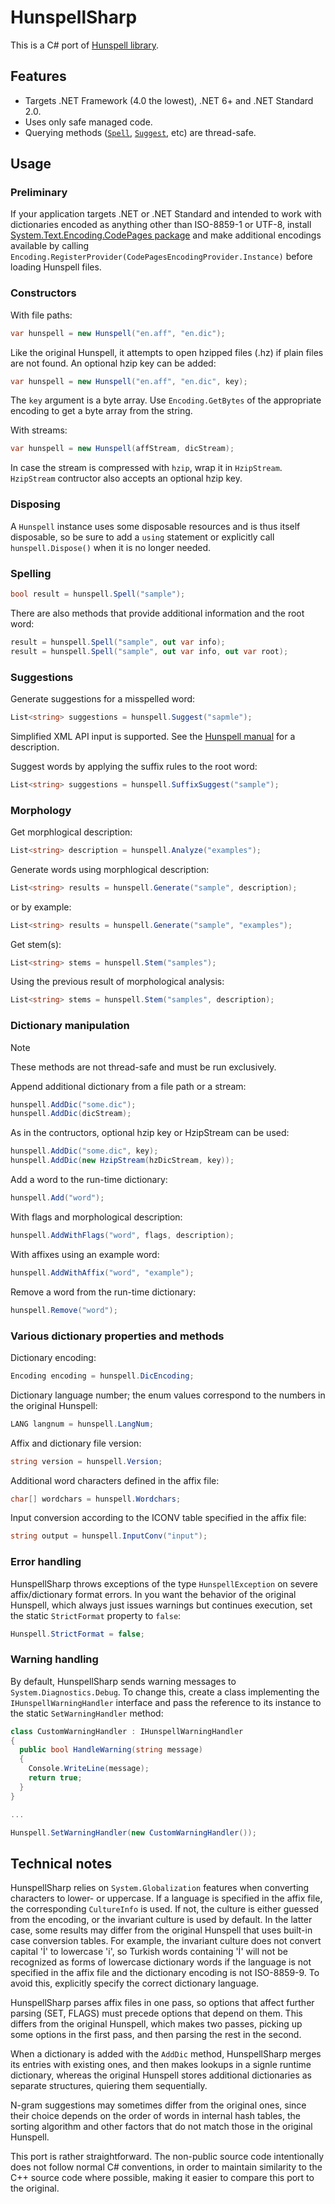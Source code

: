 ﻿# HunspellSharp

This is a C# port of [Hunspell library](https://github.com/hunspell/hunspell).


## Features

- Targets .NET Framework (4.0 the lowest), .NET 6+ and .NET Standard 2.0.
- Uses only safe managed code.
- Querying methods ([`Spell`](#spelling), [`Suggest`](#suggestions), etc) are thread-safe.


## Usage

### Preliminary

If your application targets .NET or .NET Standard and intended to work with dictionaries encoded as anything other than ISO-8859-1 or UTF-8,
install [System.Text.Encoding.CodePages package](https://www.nuget.org/packages/System.Text.Encoding.CodePages/) and make additional encodings available by calling
`Encoding.RegisterProvider(CodePagesEncodingProvider.Instance)` before loading Hunspell files.

### Constructors

With file paths:

```csharp
var hunspell = new Hunspell("en.aff", "en.dic");
```

Like the original Hunspell, it attempts to open hzipped files (.hz) if plain files are not found. An optional hzip key can be added:

```csharp
var hunspell = new Hunspell("en.aff", "en.dic", key);
```

The `key` argument is a byte array. Use `Encoding.GetBytes` of the appropriate encoding to get a byte array from the string.

With streams:

```csharp
var hunspell = new Hunspell(affStream, dicStream);
```

In case the stream is compressed with `hzip`, wrap it in `HzipStream`. `HzipStream` contructor also accepts an optional hzip key.

### Disposing

A `Hunspell` instance uses some disposable resources and is thus itself disposable, so be sure to add a `using` statement or explicitly call `hunspell.Dispose()` when it is no longer needed.


### Spelling

```csharp
bool result = hunspell.Spell("sample");
```

There are also methods that provide additional information and the root word:

```csharp
result = hunspell.Spell("sample", out var info);
result = hunspell.Spell("sample", out var info, out var root);
```


### Suggestions

Generate suggestions for a misspelled word:

```csharp
List<string> suggestions = hunspell.Suggest("sapmle");
```

Simplified XML API input is supported. See the [Hunspell manual](https://github.com/hunspell/hunspell/blob/master/man/hunspell.3) for a description.

Suggest words by applying the suffix rules to the root word:

```csharp
List<string> suggestions = hunspell.SuffixSuggest("sample");
```

### Morphology

Get morphlogical description:

```csharp
List<string> description = hunspell.Analyze("examples");
```

Generate words using morphlogical description:

```csharp
List<string> results = hunspell.Generate("sample", description);
```

or by example:

```csharp
List<string> results = hunspell.Generate("sample", "examples");
```

Get stem(s):

```csharp
List<string> stems = hunspell.Stem("samples");
```

Using the previous result of morphological analysis:

```csharp
List<string> stems = hunspell.Stem("samples", description);
```

### Dictionary manipulation

> [!NOTE]
> These methods are not thread-safe and must be run exclusively.

Append additional dictionary from a file path or a stream:

```csharp
hunspell.AddDic("some.dic");
hunspell.AddDic(dicStream);
```

As in the contructors, optional hzip key or HzipStream can be used:

```csharp
hunspell.AddDic("some.dic", key);
hunspell.AddDic(new HzipStream(hzDicStream, key));
```

Add a word to the run-time dictionary:

```csharp
hunspell.Add("word");
```

With flags and morphological description:

```csharp
hunspell.AddWithFlags("word", flags, description);
```

With affixes using an example word:

```csharp
hunspell.AddWithAffix("word", "example");
```

Remove a word from the run-time dictionary:

```csharp
hunspell.Remove("word");
```

### Various dictionary properties and methods

Dictionary encoding:

```csharp
Encoding encoding = hunspell.DicEncoding;
```

Dictionary language number; the enum values correspond to the numbers in the original Hunspell:

```csharp
LANG langnum = hunspell.LangNum;
```

Affix and dictionary file version:

```csharp
string version = hunspell.Version;
```

Additional word characters defined in the affix file:

```csharp
char[] wordchars = hunspell.Wordchars;
```

Input conversion according to the ICONV table specified in the affix file:

```csharp
string output = hunspell.InputConv("input");
```


### Error handling

HunspellSharp throws exceptions of the type `HunspellException` on severe affix/dictionary format errors. In you want the behavior of the original Hunspell, which always just issues warnings but continues execution, set the static `StrictFormat` property to `false`:

```csharp
Hunspell.StrictFormat = false;
```

### Warning handling

By default, HunspellSharp sends warning messages to `System.Diagnostics.Debug`. To change this, create a class implementing the `IHunspellWarningHandler` interface and pass the reference to its instance to the static `SetWarningHandler` method:

```csharp
class CustomWarningHandler : IHunspellWarningHandler
{
  public bool HandleWarning(string message)
  {
    Console.WriteLine(message);
    return true;
  }
}

...

Hunspell.SetWarningHandler(new CustomWarningHandler());
```


## Technical notes

HunspellSharp relies on `System.Globalization` features when converting characters to lower- or uppercase.
If a language is specified in the affix file, the corresponding `CultureInfo` is used. 
If not, the culture is either guessed from the encoding, or the invariant culture is used by default.
In the latter case, some results may differ from the original Hunspell that uses built-in case conversion tables.
For example, the invariant culture does not convert capital 'İ' to lowercase 'i', so Turkish words containing 'İ'
will not be recognized as forms of lowercase dictionary words if the language is not specified in the affix file and
the dictionary encoding is not ISO-8859-9. To avoid this, explicitly specify the correct dictionary language.

HunspellSharp parses affix files in one pass, so options that affect further parsing (SET, FLAGS) must precede options that depend on them.
This differs from the original Hunspell, which makes two passes, picking up some options in the first pass, and then parsing the rest in the second.

When a dictionary is added with the `AddDic` method, HunspellSharp merges its entries with existing ones, and then makes lookups in a signle runtime dictionary,
whereas the original Hunspell stores additional dictionaries as separate structures, quiering them sequentially.

N-gram suggestions may sometimes differ from the original ones, since their choice depends on the order of words in internal hash tables,
the sorting algorithm and other factors that do not match those in the original Hunspell.

This port is rather straightforward. The non-public source code intentionally does not follow normal C# conventions,
in order to maintain similarity to the C++ source code where possible, making it easier to compare this port to the original.
